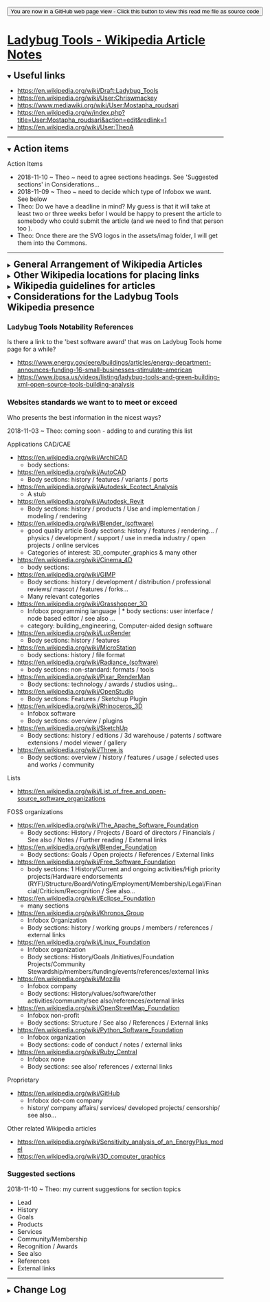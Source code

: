 

<span style=display:none; >[You are now in a GitHub source code view - click this link to view Read Me file as a web page]( https://www.ladybug.tools/ladybug-tools.github.io/assets/drafts/ "View file as a web page." ) </span>

<div><input type=button onclick=window.location.href="https://github.com/ladybug-tools/ladybug-tools.github.io/blob/master/assets/drafts/wikipedia-article-notes.md";
value='You are now in a GitHub web page view - Click this button to view this read me file as source code' ></div>


# [Ladybug Tools - Wikipedia Article Notes]( index.html )

<details open ><summary><h2 style=display:inline; > Useful links </h2></summary>

* https://en.wikipedia.org/wiki/Draft:Ladybug_Tools
* https://en.wikipedia.org/wiki/User:Chriswmackey
* https://www.mediawiki.org/wiki/User:Mostapha_roudsari
* https://en.wikipedia.org/w/index.php?title=User:Mostapha_roudsari&action=edit&redlink=1
* https://en.wikipedia.org/wiki/User:TheoA

***

</details>

<details open><summary><h2 style=display:inline; > Action items </h2></summary>

Action Items
* 2018-11-10 ~ Theo ~ need to agree sections headings. See 'Suggested sections' in Considerations...
* 2018-11-09 ~ Theo ~ need to decide which type of Infobox we want. See below
* Theo: Do we have a deadline in mind? My guess is that it will take at least two or three weeks befor I would be happy to present the article to somebody who could submit the article (and we need to find that person too ).
* Theo: Once there are the SVG logos in the assets/imag folder, I will get them into the Commons.

***

</details>

<details><summary><h2 style=display:inline; > General Arrangement of Wikipedia Articles</h2></summary>

See https://en.wikipedia.org/wiki/Wikipedia:Manual_of_Style/Layout

* This section describes the general layout of a wikipedia article
* There are very standard names for the part and a standard order
* The following headings follow the Wikipedia guidelines
* We would do well to follow these guidelines



### Before the lead section

### Infoboxes

* See https://en.wikipedia.org/wiki/Wikipedia:Manual_of_Style/Infoboxes
* An infobox is a must have. Infoboxes are tricky to prepare
* An infobox is a panel, usually in the top right of an article, next to the lead section (in the desktop version of Wikipedia), or at the end of the lead section of an article (in the mobile version), that summarizes key features of the page's subject. Infoboxes may also include an image, a map, or both.
* Wikipedia's infoboxes almost always use the template software feature. The templates have parameters; to work properly, the parameter values have to be specified when the template is inserted in the page. This allows each infobox to show information relevant to the article subject, while requiring only a minimal amount of coding within each article.

Types of infoboxes
* https://en.wikipedia.org/wiki/Wikipedia:List_of_infoboxes
* https://en.wikipedia.org/wiki/Category:Organization_infobox_templates

Possible choices
* https://en.wikipedia.org/wiki/Template:Infobox_software
* https://en.wikipedia.org/wiki/Template:Infobox_website *
* https://en.wikipedia.org/wiki/Template:Infobox_organization *
* https://en.wikipedia.org/wiki/Template:Infobox_company *
* https://en.wikipedia.org/wiki/Template:Infobox_online_service

***

* suggested types as of 2018-11-09

~~Looks like infobox software template is the way to go~~

## Body

* Articles longer than a stub are generally divided into sections, and sections over a certain length are generally divided into paragraphs; these divisions enhance the readability of the article. The names and orders of section headings are often determined by the relevant WikiProject, although articles should still follow good organizational and writing principles regarding sections and paragraphs.

### Lead Section

* See https://en.wikipedia.org/wiki/Wikipedia:Manual_of_Style/Lead_section
* The lead section (also known as the lead or introduction) of a Wikipedia article is the section before the table of contents and the first heading. The lead serves as an introduction to the article and a summary of its most important contents. It is not a news-style lead or "lede" paragraph.
* The average Wikipedia visit is a few minutes.[1] The lead is the first thing most people will read on arriving at an article. It gives the basics in a nutshell and cultivates interest in reading on – though not by teasing the reader or hinting at what follows. It should be written in a clear, accessible style with a neutral point of view.


### Table of contents (TOC)

* See https://en.wikipedia.org/wiki/Help:Section#Table_of_contents_(TOC)
* For each page with at least four headings, a table of contents (TOC) is automatically generated...

### Content

* Articles longer than a stub are generally divided into sections, and sections over a certain length are generally divided into paragraphs; these divisions enhance the readability of the article. The names and orders of section headings are often determined by the relevant WikiProject, although articles should still follow good organizational and writing principles regarding sections and paragraphs.

* https://en.wikipedia.org/wiki/Category:WikiProject_style_advice
* https://en.wikipedia.org/wiki/Wikipedia:WikiProject_Computer_science/Manual_of_style


2018-11-03 ~ Theo: My next task is to look at software articles that I respect and begin to list the sections that are used frequently



#### History

* History is just about always the first section in Content



## Standard Appendices
* https://en.wikipedia.org/wiki/Wikipedia:Manual_of_Style/Layout


### Works or Publications

Contents: A bulleted list, usually ordered chronologically, of the works created by the subject of the article.


### "See also"

Contents: A bulleted list of internal links to related Wikipedia articles.

### Notes


### External Links

Contents: A bulleted list of recommended relevant websites, each accompanied by a short description. These hyperlinks should not appear in the article's body text, nor should links used as references normally be duplicated in this section. "External links" should be plural, even if it lists only a single item.[8] This section may be replaced by a "Further reading" section.

### Further reading

Contents: An optional bulleted list, usually alphabetized, of a reasonable number of publications that would help interested readers learn more about the article subject.


* https://www.food4rhino.com/app/ladybug-tools
* https://www.grasshopper3d.com/group/ladybug
* https://twitter.com/ladybug_tools?lang=en
* https://www.facebook.com/LadybugTools/
* https://www.linkedin.com/company/ladybug-analysis-tools/


### Categories

Categories are the boxes near the bottom with many links in a small font

* https://en.wikipedia.org/wiki/Category:3D_graphics_software
* https://en.wikipedia.org/wiki/Category:3D_computer_graphics
* https://en.wikipedia.org/wiki/Category:Building_information_modeling
* https://en.wikipedia.org/wiki/Category:Computer-aided_design_software
* https://en.wikipedia.org/wiki/Category:Computer-aided_engineering
* https://en.wikipedia.org/wiki/Category:Free_computer-aided_design_software
* https://en.wikipedia.org/wiki/Category:Graphics_libraries
* https://en.wikipedia.org/wiki/Category:Lists_of_software


#### Templates

templates for categories

* https://en.wikipedia.org/wiki/Category:Application_software_templates
* https://en.wikipedia.org/wiki/Template:CAE_software

##### Stub Template

A weird kind of category

* https://en.wikipedia.org/wiki/Category:Computer-aided_design_stubs
* https://en.wikipedia.org/wiki/Category:Computer_engineering_stubs
* https://en.wikipedia.org/wiki/Category:Computer_graphics_stubs
* https://en.wikipedia.org/wiki/Category:Science_software_stubs - ecotect
* https://en.wikipedia.org/wiki/Category:Simulation_software_stubs
* https://en.wikipedia.org/wiki/Category:Software_stubs


***
</details>

<details><summary><h2 style=display:inline; > Other Wikipedia locations for placing links</h2></summary>

Places where you put links to your your article

### Lists

* https://en.wikipedia.org/wiki/List_of_3D_computer_graphics_software
* https://en.wikipedia.org/wiki/List_of_3D_modeling_software
* https://en.wikipedia.org/wiki/List_of_3D_rendering_software
* https://en.wikipedia.org/wiki/List_of_CAx_companies
* https://en.wikipedia.org/wiki/List_of_computer_simulation_software
* https://en.wikipedia.org/wiki/List_of_file_formats#Computer-aided_design_.28CAD.29
* https://en.wikipedia.org/wiki/List_of_free_and_open-source_software_organizations


### Comparisons

* https://en.wikipedia.org/wiki/Comparison_of_computer-aided_design_editors
* https://en.wikipedia.org/wiki/Comparison_of_3D_computer_graphics_software
* https://en.wikipedia.org/wiki/Comparison_of_CAD,_CAM_and_CAE_file_viewers
* https://en.wikipedia.org/wiki/Comparison_of_computer-aided_design_editors


***

</details>

<details><summary><h2 style=display:inline; > Wikipedia guidelines for articles</h2></summary>

### Five Pillars

https://en.wikipedia.org/wiki/Wikipedia:Five_pillars

* Wikipedia is an encyclopedia
* Wikipedia is written from a neutral point of view
* Wikipedia is free content that anyone can use, edit, and distribute
* Wikipedia's editors should treat each other with respect and civility
* Wikipedia has no firm rules

### Rules

* https://en.wikipedia.org/wiki/Wikipedia:Simplified_ruleset


### Notability

https://en.wikipedia.org/wiki/Wikipedia:Notability
* On Wikipedia, notability is a test used by editors to decide whether a given topic warrants its own article.
*  Wikipedia's concept of notability applies this basic standard to avoid indiscriminate inclusion of topics. Article and list topics must be notable, or "worthy of notice". Determining notability does not necessarily depend on things such as fame, importance, or popularity—although those may enhance the acceptability of a subject that meets the guidelines explained below.

* https://en.wikipedia.org/wiki/Category:Wikipedia_notability_guidelines



### Style

* https://en.wikipedia.org/wiki/Wikipedia:Manual_of_Style
* https://en.wikipedia.org/wiki/Wikipedia:Manual_of_Style/Layout
* https://en.wikipedia.org/wiki/Wikipedia:WikiProject_Computer_science/Manual_of_style
* https://en.wikipedia.org/wiki/Wikipedia:Manual_of_Style/Computing


***

</details>

<details open ><summary><h2 style=display:inline; > Considerations for the Ladybug Tools Wikipedia presence </h2></summary>


### Ladybug Tools Notability References

Is there a link to the 'best software award' that was on Ladybug Tools home page for a while?

* https://www.energy.gov/eere/buildings/articles/energy-department-announces-funding-16-small-businesses-stimulate-american
* https://www.ibpsa.us/videos/listing/ladybug-tools-and-green-building-xml-open-source-tools-building-analysis



### Websites standards we want to to meet or exceed

Who presents the best information in the nicest ways?

2018-11-03 ~ Theo: coming soon - adding to and curating this list

Applications CAD/CAE
* https://en.wikipedia.org/wiki/ArchiCAD
	* body sections:
* https://en.wikipedia.org/wiki/AutoCAD
	* Body sections: history / features / variants / ports
* https://en.wikipedia.org/wiki/Autodesk_Ecotect_Analysis
	* A stub
* https://en.wikipedia.org/wiki/Autodesk_Revit
	* Body sections: history / products / Use and implementation / modeling / rendering
* <https://en.wikipedia.org/wiki/Blender_(software)>
	* good quality article
	Body sections: history / features / rendering... / physics / development / support / use in media industry / open projects / online services
	* Categories of interest: 3D_computer_graphics & many other
* https://en.wikipedia.org/wiki/Cinema_4D
	* body sections:
* https://en.wikipedia.org/wiki/GIMP
	* Body sections: history / development / distribution / professional reviews/ mascot / features / forks...
	* Many relevant categories
* https://en.wikipedia.org/wiki/Grasshopper_3D
	* Infobox programming language
|	* body sections: user interface / node based editor / see also ...
	* category: building_engineering, Computer-aided design software
* https://en.wikipedia.org/wiki/LuxRender
	* Body sections: history / features
* https://en.wikipedia.org/wiki/MicroStation
	* body sections: history / file format
* <https://en.wikipedia.org/wiki/Radiance_(software)>
	* body sections: non-standard: formats / tools
* https://en.wikipedia.org/wiki/Pixar_RenderMan
	* Body sections: technology / awards / studios using...
* https://en.wikipedia.org/wiki/OpenStudio
	* Body sections: Features / Sketchup Plugin
* https://en.wikipedia.org/wiki/Rhinoceros_3D
	* Infobox software
	* Body sections: overview / plugins
* https://en.wikipedia.org/wiki/SketchUp
	* Body sections: history / editions / 3d warehouse / patents / software extensions / model viewer / gallery
* https://en.wikipedia.org/wiki/Three.js
	* Body sections: overview / history / features / usage / selected uses and works / community


Lists
* https://en.wikipedia.org/wiki/List_of_free_and_open-source_software_organizations

FOSS organizations
* https://en.wikipedia.org/wiki/The_Apache_Software_Foundation
	* Body sections: History / Projects / Board of directors / Financials / See also / Notes / Further reading / External links
* https://en.wikipedia.org/wiki/Blender_Foundation
	* Body sections: Goals / Open projects / References / External links
* https://en.wikipedia.org/wiki/Free_Software_Foundation
	* body sections: 1	History/Current and ongoing activities/High priority projects/Hardware endorsements (RYF)/Structure/Board/Voting/Employment/Membership/Legal/Financial/Criticism/Recognition / See also...
* https://en.wikipedia.org/wiki/Eclipse_Foundation
	* many sections
* https://en.wikipedia.org/wiki/Khronos_Group
	* Infobox Organization
	* Body sections: history / working groups / members / references / external links
* https://en.wikipedia.org/wiki/Linux_Foundation
	* Infobox organization
	* Body sections: History/Goals /Initiatives/Foundation Projects/Community Stewardship/members/funding/events/references/external links
* https://en.wikipedia.org/wiki/Mozilla
	* Infobox company
	* Body sections: History/values/software/other activities/community/see also/references/external links
* https://en.wikipedia.org/wiki/OpenStreetMap_Foundation
	* Infobox non-profit
	* Body sections: Structure / See also / References / External links
* https://en.wikipedia.org/wiki/Python_Software_Foundation
	* Infobox organization
	* Body sections: code of conduct / notes / external links
* https://en.wikipedia.org/wiki/Ruby_Central
	* Infobox none
	* Body sections: see also/ references / external links

Proprietary
* https://en.wikipedia.org/wiki/GitHub
	* Infobox dot-com company
	* history/ company affairs/ services/ developed projects/ censorship/ see also...


Other related Wikipedia articles
* https://en.wikipedia.org/wiki/Sensitivity_analysis_of_an_EnergyPlus_model
* https://en.wikipedia.org/wiki/3D_computer_graphics





### Suggested sections

2018-11-10 ~ Theo: my current suggestions for section topics
* Lead
* History
* Goals
* Products
* Services
* Community/Membership
* Recognition / Awards
* See also
* References
* External links


***

</details>

<details><summary><h2 style=display:inline; > Change Log </h2></summary>

Ladybug Tools - Wikipedia Article Notes

### 2018-11-10 ~ Theo

* Add to Infoboxes section
* Add to body section
* Websites standards...
	* Add organizations and their body section titles
	* Add 'suggested sections' section

### 2018-11-04 ~ Theo

* Add details tags to the major sections of the document

When I started thinking about this project what I has in mind was an article about a library or framework.
Well, that does not really seem to be a thing in Wikipedia.
Writing about Ladybug Tools as a single app seems not to work as well.
So my current thinking is to write about LT as a FOSS organization.



### 2018-11-03 ~ Theo

* Reorganize the sections
* Add more links

https://en.wikipedia.org/w/index.php?title=Draft:Ladybug_Tools
* Add data to Infobox
* Add logo image to infobox

### 2018-10-26 ~ Theo

Ladybug Tools - Wikipedia Article Notes
* Add more text and links

</details>